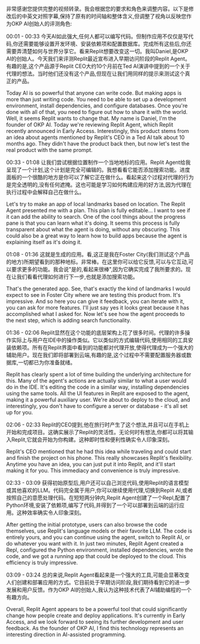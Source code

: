 非常感谢您提供完整的视频转录。我会根据您的要求和角色来调整内容。以下是修改后的中英文对照字幕,保持了原有的时间轴和整体含义,但调整了视角以反映您作为OKP AI创始人的评测角色:

00:01 - 00:33
今天AI如此强大,任何人都可以编写代码。但制作应用不仅仅是写代码,你还需要能够设置开发环境、安装依赖项和配置数据库。完成所有这些后,你还需要弄清楚如何与世界分享它。看来Replit想要改变这一切。我叫Daniel,是OKP AI的创始人。今天我们来评测Replit最近宣布进入早期访问阶段的Replit Agent。有趣的是,这个产品源于Replit CEO大约10个月前在Ted AI演讲中提到的一个关于代理的想法。当时他们还没有这个产品,但现在让我们用同样的提示来测试这个真正的产品。

Today AI is so powerful that anyone can write code. But making apps is more than just writing code. You need to be able to set up a development environment, install dependencies, and configure databases. Once you're done with all of that, you need to figure out how to share it with the world. Well, it seems Replit wants to change that. My name is Daniel, I'm the founder of OKP AI. Today we're reviewing Replit Agent, which Replit recently announced in Early Access. Interestingly, this product stems from an idea about agents mentioned by Replit's CEO in a Ted AI talk about 10 months ago. They didn't have the product back then, but now let's test the real product with the same prompt.

00:33 - 01:08
让我们尝试根据位置制作一个当地地标的应用。Replit Agent给我呈现了一个计划,这个计划是完全可编辑的。我想看看它能否添加搜索功能。进度面板的一个很酷的地方是你可以了解它正在做什么。看起来这个过程对代理的行为是完全透明的,没有任何遮掩。这也可能是学习如何构建应用的好方法,因为代理在执行过程中会解释自己在做什么。

Let's try to make an app of local landmarks based on location. The Replit Agent presented me with a plan. This plan is fully editable... I want to see if it can add the ability to search. One of the cool things about the progress pane is that you can learn what it's doing. It seems this process is fully transparent about what the agent is doing, without any obscuring. This could also be a great way to learn how to build apps because the agent is explaining itself as it's doing it.

01:08 - 01:36
这就是生成的应用。看,这正是我在Foster City(我们测试这个产品的地方)所期望看到的那种地标。非常棒。在这里你可以给它反馈,可以与它互动,可以要求更多的功能。我会说"是的,看起来很棒",因为它确实完成了我所要求的。现在让我们看看代理如何进行下一步,也就是添加搜索功能。

That's the generated app. See, that's exactly the kind of landmarks I would expect to see in Foster City where we are testing this product from. It's impressive. And so here you can give it feedback, you can iterate with it, you can ask for more features. I'll just say yes it looks great because it has accomplished what I asked for. Now let's see how the agent proceeds to the next step, which is adding search functionality.

01:36 - 02:06
Replit显然在这个功能的底层架构上花了很多时间。代理的许多操作实际上与用户在IDE中的操作类似。它以类似的方式编辑代码,使用相同的工具安装依赖项。所有在Replit界面中看到的功能都对代理开放,使得代理成为一个强大的辅助用户。现在我们即将部署到云端,有趣的是,这个过程中不需要配置服务器或数据库,一切都已为你准备就绪。

Replit has clearly spent a lot of time building the underlying architecture for this. Many of the agent's actions are actually similar to what a user would do in the IDE. It's editing the code in a similar way, installing dependencies using the same tools. All the UI features in Replit are exposed to the agent, making it a powerful auxiliary user. We're about to deploy to the cloud, and interestingly, you don't have to configure a server or database - it's all set up for you.

02:06 - 02:33
Replit的CEO提到,他在旅行时产生了这个想法,并且可以在手机上开始和完成项目。这确实展示了Replit的灵活性。无论何时有想法,你都可以将其输入Replit,它就会开始为你构建。这种即时性和便利性确实令人印象深刻。

Replit's CEO mentioned that he had this idea while traveling and could start and finish the project on his phone. This really showcases Replit's flexibility. Anytime you have an idea, you can just put it into Replit, and it'll start making it for you. This immediacy and convenience is truly impressive.

02:33 - 03:09
获得初始原型后,用户还可以自己浏览代码,使用Replit的语言模型或其他喜欢的LLM。代码完全属于用户,你可以继续使用代理,切换到Replit AI,或者按照自己的意愿处理代码。在短短两分钟内,Replit Agent创建了一个Repl,配置了Python环境,安装了依赖项,编写了代码,并得到了一个可以部署到云端的运行应用。这种效率确实令人印象深刻。

After getting the initial prototype, users can also browse the code themselves, use Replit's language models or their favorite LLM. The code is entirely yours, and you can continue using the agent, switch to Replit AI, or do whatever you want with it. In just two minutes, Replit Agent created a Repl, configured the Python environment, installed dependencies, wrote the code, and we got a running app that could be deployed to the cloud. This efficiency is truly impressive.

03:09 - 03:24
总的来说,Replit Agent看起来是一个强大的工具,可能会显著改变人们创建和部署应用的方式。它目前处于早期访问阶段,我们期待看到它的进一步发展和用户反馈。作为OKP AI的创始人,我认为这种技术代表了AI辅助编程的一个有趣方向。

Overall, Replit Agent appears to be a powerful tool that could significantly change how people create and deploy applications. It's currently in Early Access, and we look forward to seeing its further development and user feedback. As the founder of OKP AI, I find this technology represents an interesting direction in AI-assisted programming.